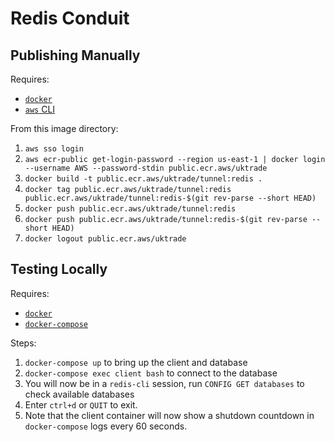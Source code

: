 # Redis Conduit

## Publishing Manually

Requires:

- [`docker`](https://www.docker.com)
- [`aws` CLI](https://aws.amazon.com/cli/)

From this image directory:

1. `aws sso login`
2. `aws ecr-public get-login-password --region us-east-1 | docker login --username AWS --password-stdin public.ecr.aws/uktrade`
3. `docker build -t public.ecr.aws/uktrade/tunnel:redis .`
4. `docker tag public.ecr.aws/uktrade/tunnel:redis public.ecr.aws/uktrade/tunnel:redis-$(git rev-parse --short HEAD)`
5. `docker push public.ecr.aws/uktrade/tunnel:redis`
6. `docker push public.ecr.aws/uktrade/tunnel:redis-$(git rev-parse --short HEAD)`
7. `docker logout public.ecr.aws/uktrade`

## Testing Locally

Requires:

- [`docker`](https://www.docker.com)
- [`docker-compose`](https://docs.docker.com/compose/)

Steps:

1. `docker-compose up` to bring up the client and database
2. `docker-compose exec client bash` to connect to the database
3. You will now be in a `redis-cli` session, run `CONFIG GET databases` to check available databases
4. Enter `ctrl+d` or `QUIT` to exit.
5. Note that the client container will now show a shutdown countdown in `docker-compose` logs every 60 seconds.
